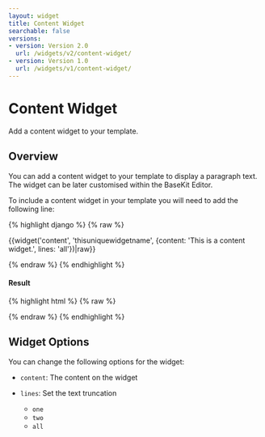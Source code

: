 ```yaml
---
layout: widget
title: Content Widget
searchable: false
versions:
- version: Version 2.0
  url: /widgets/v2/content-widget/
- version: Version 1.0
  url: /widgets/v1/content-widget/
---
```


# Content Widget

Add a content widget to your template.

## Overview

You can add a content widget to your template to display a paragraph text. The widget can be later customised within the BaseKit Editor. 

To include a content widget in your template you will need to add the following line:

{% highlight django %}
{% raw %}

  {{widget('content', 'thisuniquewidgetname', {content: 'This is a content widget.', lines: 'all'})|raw}}

{% endraw %}
{% endhighlight %}


<h4>Result</h4>
{% highlight html %}
{% raw %}

  <!-- v2 widget HTML output -->

{% endraw %}
{% endhighlight %}

## Widget Options

You can change the following options for the widget:

* ```content```: The content on the widget

* ```lines```: Set the text truncation

  * ```one```
  * ```two```
  * ```all```
